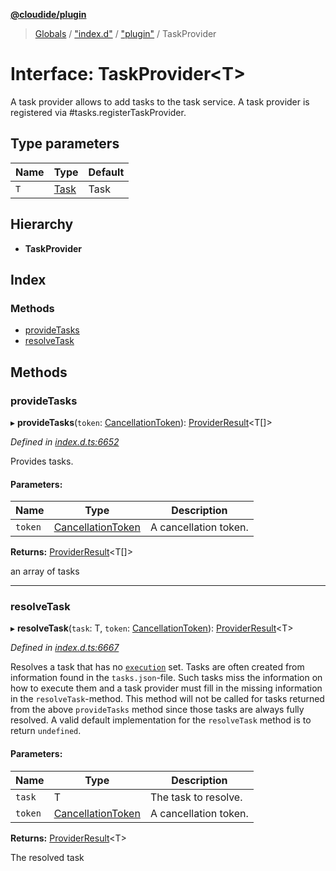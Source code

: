**[@cloudide/plugin](../README.md)**

> [Globals](../README.md) / ["index.d"](../modules/_index_d_.md) / ["plugin"](../modules/_index_d_._plugin_.md) / TaskProvider

# Interface: TaskProvider\<T>

A task provider allows to add tasks to the task service.
A task provider is registered via #tasks.registerTaskProvider.

## Type parameters

Name | Type | Default |
------ | ------ | ------ |
`T` | [Task](../classes/_index_d_._plugin_.task.md) | Task |

## Hierarchy

* **TaskProvider**

## Index

### Methods

* [provideTasks](_index_d_._plugin_.taskprovider.md#providetasks)
* [resolveTask](_index_d_._plugin_.taskprovider.md#resolvetask)

## Methods

### provideTasks

▸ **provideTasks**(`token`: [CancellationToken](_index_d_._plugin_.cancellationtoken.md)): [ProviderResult](../modules/_index_d_._plugin_.md#providerresult)\<T[]>

*Defined in [index.d.ts:6652](https://github.com/shuyaqian/cloudide-plugin-api/blob/57a3a2a/index.d.ts#L6652)*

Provides tasks.

#### Parameters:

Name | Type | Description |
------ | ------ | ------ |
`token` | [CancellationToken](_index_d_._plugin_.cancellationtoken.md) | A cancellation token. |

**Returns:** [ProviderResult](../modules/_index_d_._plugin_.md#providerresult)\<T[]>

an array of tasks

___

### resolveTask

▸ **resolveTask**(`task`: T, `token`: [CancellationToken](_index_d_._plugin_.cancellationtoken.md)): [ProviderResult](../modules/_index_d_._plugin_.md#providerresult)\<T>

*Defined in [index.d.ts:6667](https://github.com/shuyaqian/cloudide-plugin-api/blob/57a3a2a/index.d.ts#L6667)*

Resolves a task that has no [`execution`](#Task.execution) set. Tasks are
often created from information found in the `tasks.json`-file. Such tasks miss
the information on how to execute them and a task provider must fill in
the missing information in the `resolveTask`-method. This method will not be
called for tasks returned from the above `provideTasks` method since those
tasks are always fully resolved. A valid default implementation for the
`resolveTask` method is to return `undefined`.

#### Parameters:

Name | Type | Description |
------ | ------ | ------ |
`task` | T | The task to resolve. |
`token` | [CancellationToken](_index_d_._plugin_.cancellationtoken.md) | A cancellation token. |

**Returns:** [ProviderResult](../modules/_index_d_._plugin_.md#providerresult)\<T>

The resolved task
